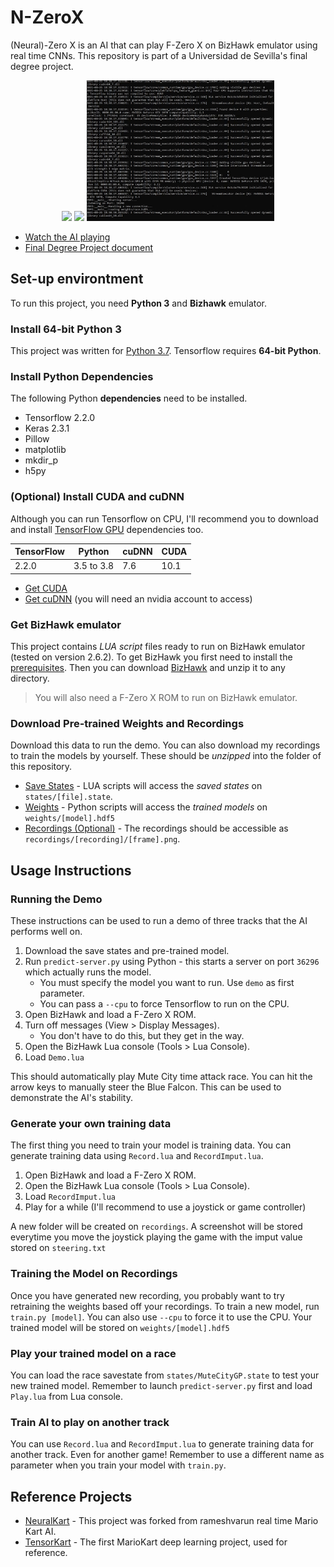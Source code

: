 # N-ZeroX
(Neural)-Zero X is an AI that can play F-Zero X on BizHawk emulator using real time CNNs.
This repository is part of a Universidad de Sevilla's final degree project.

<p align="center">
  <img src="./train.gif"/ width="300">
  <img src="./demo.gif"/ width="300"> 
  <img src="./predict.gif"/ width="300">
</p>

- [Watch the AI playing](https://www.youtube.com/)
- [Final Degree Project document](https://drive.google.com/)

## Set-up environtment

To run this project, you need **Python 3** and **Bizhawk** emulator.

### Install 64-bit Python 3
This project was written for [Python 3.7](https://www.python.org/ftp/python/3.7.9/python-3.7.9-amd64.exe). Tensorflow requires **64-bit Python**.

### Install Python Dependencies
The following Python **dependencies** need to be installed.

- Tensorflow 2.2.0
- Keras 2.3.1
- Pillow
- matplotlib
- mkdir_p
- h5py

### (Optional) Install CUDA and cuDNN
Although you can run Tensorflow on CPU, I'll recommend you to download and install [TensorFlow GPU](https://www.tensorflow.org/install/gpu) dependencies too.

|TensorFlow|Python|cuDNN|CUDA|
|----------|------|-----|----|
|2.2.0|3.5 to 3.8|7.6|10.1|

- [Get CUDA](https://developer.nvidia.com/cuda-toolkit-archive)
- [Get cuDNN](https://developer.nvidia.com/rdp/cudnn-archive) (you will need an nvidia account to access)

### Get BizHawk emulator

This project contains *LUA script* files ready to run on BizHawk emulator (tested on version 2.6.2). To get BizHawk you first need to install the [prerequisites](https://github.com/TASVideos/BizHawk-Prereqs/releases/tag/2.4.8_1). Then you can download [BizHawk](https://github.com/TASVideos/BizHawk/releases/tag/2.6.2) and unzip it to any directory.

>You will also need a F-Zero X ROM to run on BizHawk emulator.

### Download Pre-trained Weights and Recordings
Download this data to run the demo. You can also download my recordings to train the models by yourself. These should be *unzipped* into the folder of this repository.

- [Save States](https://drive.google.com/file/d/1Yh2GAGrdKH6aOy0FPPVk8fZsB4wrjRlX/) - LUA scripts will access the *saved states* on `states/[file].state`.
- [Weights](https://drive.google.com/) - Python scripts will access the *trained models* on `weights/[model].hdf5`
- [Recordings (Optional)](https://drive.google.com/file/d/12Pr6pjZn1EJ_HNvxgYZmXGuHbuGJ-SIv/) - The recordings should be accessible as `recordings/[recording]/[frame].png`.

## Usage Instructions
### Running the Demo
These instructions can be used to run a demo of three tracks that the AI performs well on.

1. Download the save states and pre-trained model.
2. Run `predict-server.py` using Python - this starts a server on port `36296` which actually runs the model.
    - You must specify the model you want to run. Use `demo` as first parameter.
    - You can pass a `--cpu` to force Tensorflow to run on the CPU.
3. Open BizHawk and load a F-Zero X ROM.
4. Turn off messages (View > Display Messages).
    - You don't have to do this, but they get in the way.
4. Open the BizHawk Lua console (Tools > Lua Console).
5. Load `Demo.lua`

This should automatically play Mute City time attack race.  You can hit the arrow keys to manually steer the Blue Falcon. This can be used to demonstrate the AI's stability.

### Generate your own training data
The first thing you need to train your model is training data. You can generate training data using `Record.lua` and `RecordImput.lua`.
1. Open BizHawk and load a F-Zero X ROM.
2. Open the BizHawk Lua console (Tools > Lua Console).
3. Load `RecordImput.lua`
4. Play for a while (I'll recommend to use a joystick or game controller)

A new folder will be created on `recordings`. A screenshot will be stored everytime you move the joystick playing the game with the imput value stored on `steering.txt`

### Training the Model on Recordings
Once you have generated new recording, you probably want to try retraining the weights based off your recordings. To train a new model, run `train.py [model]`. You can also use `--cpu` to force it to use the CPU. Your trained model will be stored on `weights/[model].hdf5`

### Play your trained model on a race
You can load the race savestate from `states/MuteCityGP.state` to test your new trained model.
Remember to launch `predict-server.py` first and load `Play.lua` from Lua console.

### Train AI to play on another track
You can use `Record.lua` and `RecordImput.lua` to generate training data for another track. Even for another game!
Remember to use a different name as parameter when you train your model with `train.py`.

## Reference Projects
- [NeuralKart](https://github.com/rameshvarun/NeuralKart) - This project was forked from rameshvarun real time Mario Kart AI.
- [TensorKart](https://github.com/kevinhughes27/TensorKart) - The first MarioKart deep learning project, used for reference.
